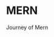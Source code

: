# MERN
Journey of Mern 
<!DOCTYPE html>
<html lang="en">

<head>
    <meta charset="UTF-8">
    <meta name="viewport" content="width=device-width, initial-scale=1.0">
    <title>Document</title>
    <link href="https://fonts.googleapis.com/css?family=Roboto:100,100italic,300,300italic,regular,italic,500,500italic,700,700italic,900,900italic" rel="stylesheet" />
    <link rel="stylesheet" href="https://cdnjs.cloudflare.com/ajax/libs/font-awesome/6.5.1/css/all.min.css" integrity="sha512-DTOQO9RWCH3ppGqcWaEA1BIZOC6xxalwEsw9c2QQeAIftl+Vegovlnee1c9QX4TctnWMn13TZye+giMm8e2LwA==" crossorigin="anonymous" referrerpolicy="no-referrer" />
<style>
    :root{
        --theme-color:100px;
    }
        body{
            margin: 0;
        }

        header{
            background-image: url('https://images.hdqwalls.com/download/dark-road-clouds-over-landscape-view-front-al-2560x1440.jpg');
            color: white;
            height: 60vh;
            background-size: cover;
            text-align: center;
            padding-top: 300px;
            /* box-sizing: border-box; */
        }

        .hero-title{
            margin: 0;
        }
        .hero-btn{
            padding: 10px 12px;
            background-color: WHITE;
            font-family: Georgia, 'Times New Roman', Times, serif;
            border: 3px;
            border-radius: 9px;
        }
        .feature-card{
            width: 200px;
            border: 3px solid red;
            border-radius: 80px;
            text-align: center;
            padding: 50px;
            margin: 20px;
            margin-left: 80px;
            text-align: center;
            font-family:roboto;
        }
        
        .card-container
        {
            display:flex;
            width: 100%;
            
        }
        .card-container :hover
        {
            background-color: aqua;
            transition-duration: 0.3s;
            border-radius: 30px;
        
        }
        .section-features{
            color: rgb(56, 7, 44);
            font-size: var(--theme-color:large);
        }
    </style>

</head>

<body>

    <header>
        <h1 class="hero-title" style="text-align: center; font-size: 4rem;">Welcome to my site</h1>
        <h3 class="hero-subtitle">Lorem ipsum dolor sit amet consectetur adipisicing elit. Assumenda quod doloribus architecto sunt beatae dolor optio ullam quia aut! Magnam.</h3>
        <button class="hero-btn">Learn More</button>
    </header>

    <main>
      
        <section class="section-features">
            <h2 class="section-title" style="text-align: center;font-family:roboto; font-size:2rem;">Our Features</h2> 
            <div class="card-container">
<div class="feature-card">
    <i class="fa-3x fa-solid fa-rocket"></i>
    <h3>Fast Delivery</h3>
    <p>Lorem ipsum dolor sit amet, consectetur adipisicing elit. Vero, eos.</p>
</div>
<div class="feature-card">
    <i class="fa-3x fa-solid fa-shop"></i>
    <h3>Shop</h3>
    <p>Lorem ipsum dolor sit amet, consectetur adipisicing elit. Vero, eos.</p>
</div>
<div class="feature-card">
    <i class="fa-3x fa-brands fa-instagram"></i>
    <h3>Instagram</h3>
    <p>Lorem ipsum dolor sit amet, consectetur adipisicing elit. Vero, eos.</p>
</div>

        </section>
    </div>
    </main>

    <footer>

    </footer>

</body>

</html>
